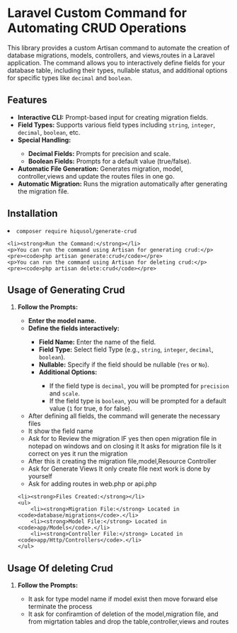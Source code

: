 
<h1>Laravel Custom Command for Automating CRUD Operations</h1>
<p>This library provides a custom Artisan command to automate the creation of database migrations, models, controllers, and views,routes in a Laravel application. The command allows you to interactively define fields for your database table, including their types, nullable status, and additional options for specific types like <code>decimal</code> and <code>boolean</code>.</p>

<h2>Features</h2>
<ul>
    <li><strong>Interactive CLI:</strong> Prompt-based input for creating migration fields.</li>
    <li><strong>Field Types:</strong> Supports various field types including <code>string</code>, <code>integer</code>, <code>decimal</code>, <code>boolean</code>, etc.</li>
    <li><strong>Special Handling:</strong></li>
    <ul>
        <li><strong>Decimal Fields:</strong> Prompts for precision and scale.</li>
        <li><strong>Boolean Fields:</strong> Prompts for a default value (true/false).</li>
    </ul>
    <li><strong>Automatic File Generation:</strong> Generates migration, model, controller,views and update the routes files in one go.</li>
    <li><strong>Automatic Migration:</strong> Runs the migration automatically after generating the migration file.</li>
</ul>

<h2>Installation</h2>
    <li><code>composer require hiqusol/generate-crud</code></li>

    <li><strong>Run the Command:</strong></li>
    <p>You can run the command using Artisan for generating crud:</p>
    <pre><code>php artisan generate:crud</code></pre>
    <p>You can run the command using Artisan for deleting crud:</p>
    <pre><code>php artisan delete:crud</code></pre>
</ol>

<h2>Usage of Generating Crud</h2>
<ol>
    <li><strong>Follow the Prompts:</strong></li>
    <ul>
        <li><strong>Enter the model name.</strong></li>
        <li><strong>Define the fields interactively:</strong></li>
        <ul>
            <li><strong>Field Name:</strong> Enter the name of the field.</li>
            <li><strong>Field Type:</strong> Select field Type (e.g., <code>string</code>, <code>integer</code>, <code>decimal</code>, <code>boolean</code>).</li>
            <li><strong>Nullable:</strong> Specify if the field should be nullable (<code>Yes</code> or <code>No</code>).</li>
            <li><strong>Additional Options:</strong></li>
            <ul>
                <li>If the field type is <code>decimal</code>, you will be prompted for <code>precision</code> and <code>scale</code>.</li>
                <li>If the field type is <code>boolean</code>, you will be prompted for a default value (<code>1</code> for true, <code>0</code> for false).</li>
            </ul>
        </ul>
        <li>After defining all fields, the command will generate the necessary files</li>
        <li>It show the field name</li>
        <li>Ask for to Review the migration IF yes then open migration file in notepad on windows and on closing it It asks for migration file Is it correct on yes it run the migration</li>
        <li>After this it creating the migration file,model,Resource Controller</li>
        <li>Ask for Generate Views It only create file next work is done by yourself</li>
        <li>Ask for adding routes in web.php or api.php</li>
    </ul>

    <li><strong>Files Created:</strong></li>
    <ul>
        <li><strong>Migration File:</strong> Located in <code>database/migrations</code>.</li>
        <li><strong>Model File:</strong> Located in <code>app/Models</code>.</li>
        <li><strong>Controller File:</strong> Located in <code>app/Http/Controllers</code>.</li>
    </ul>
</ol>
<h2>Usage Of deleting Crud</h2>
<ol>
<li><strong>Follow the Prompts:</strong></li>
<ul>
<li>It ask for type model name if model exist then move forward else terminate the process</li>
<li>It ask for confiramtion of deletion of the model,migration file, and from migrtation tables and drop the table,controller,views and routes</li>
</ul>
</ol>



